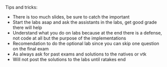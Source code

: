 Tips and tricks:
- There is too much slides, be sure to catch the important
- Start the labs asap and ask the assistants in the labs, get good grade there will help
- Understand what you do on labs because at the end there is a defense, not code at all but the purpose of the implementations
- Recomendation to do the optional lab since you can skip one question on the final exam
- As always ask for past exams and solutions to the natives or vtk
- Will not post the solutions to the labs until ratakes end

